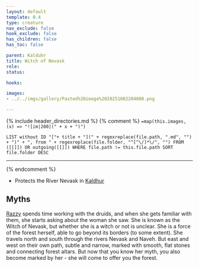```yaml
---
layout: default
template: 0.4
type: creature
nav_exclude: false
hook_exclude: false
has_children: false
has_toc: false

parent: Kalduhr
title: Witch of Nevask
role: 
status:

hooks:

images:
- ../../imgs/gallery/Pasted%20image%2020251002204000.png

---
```


{% include header_directories.md %}
{% comment %}
`=map(this.images, (x) => "![im|200](" + x + ")")`
```dataview
LIST without ID "["+ title + "](" + regexreplace(file.path, ".md", "") + ")" + ", from " + regexreplace(file.folder, "^[^\/]*\/", "") FROM ([[]]) OR outgoing([[]]) WHERE file.path != this.file.path SORT file.folder DESC
```
---
{% endcomment %}

- Protects the River Nevask in [Kaldhur](index.md)

## Myths

[Razzy](../Sigisfarne/Razvan.md) spends time working with the druids, and when she gets familiar with them, she starts asking about the woman she saw. She is known as the Witch of Nevask, but whether she is a witch or not is unclear. She is a force of the forest herself, able to go beyond its borders (to some extent). She travels north and south through the rivers Nevask and Naveh. But east and west on their own path, subtle and narrow, marked with smooth, flat stones and connecting forest altars. But now that you know her myth, you also become marked by her - she will come to offer you the forest.
